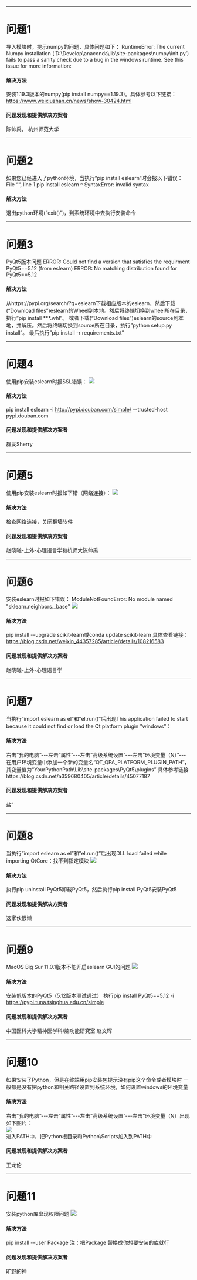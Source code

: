 -----
# 问题1
导入模块时，提示numpy的问题，具体问题如下： 
RuntimeError: The current Numpy installation (‘D:\Develop\anaconda\lib\site-packages\numpy\init.py’) fails to pass a sanity check due to a bug in the windows runtime. See this issue for more information: 
#### 解决方法  
安装1.19.3版本的numpy(pip install numpy==1.19.3)。具体参考以下链接： https://www.weixiuzhan.cn/news/show-30424.html

#### 问题发现和提供解决方案者  
陈帅禹， 杭州师范大学

-----
# 问题2
如果您已经进入了python环境，当执行”pip install eslearn”时会报以下错误：
File ““, line 1
pip install eslearn
^
SyntaxError: invalid syntax 
#### 解决方法  
退出python环境(“exit()”)，到系统环境中去执行安装命令

-----
# 问题3
PyQt5版本问题
ERROR: Could not find a version that satisfies the requirment PyQt5==5.12 (from eslearn) ERROR: No matching distribution found for PyQt5==5.12 
#### 解决方法  
从https://pypi.org/search/?q=eslearn下载相应版本的eslearn，然后下载(“Download files”)eslearn的Wheel到本地。然后将终端切换到wheel所在目录，执行”pip install ***.whl”。 
或者下载(“Download files”)eslearn的source到本地，并解压。然后将终端切换到source所在目录，执行”python setup.py install”。 最后执行”pip install -r requirements.txt”

-----
# 问题4
使用pip安装eslearn时报SSL错误：
![](./q4.png)  
#### 解决方法  
pip install eslearn -i http://pypi.douban.com/simple/ --trusted-host pypi.douban.com

#### 问题发现和提供解决方案者  
群友Sherry

-----
# 问题5
使用pip安装eslearn时报如下错（网络连接）：
![](./q5.png) 
#### 解决方法  
检查网络连接，关闭翻墙软件

#### 问题发现和提供解决方案者  
赵晓曦-上外-心理语言学和杭师大陈帅禹

-----
# 问题6
安装eslearn时报如下错误：
ModuleNotFoundError: No module named "sklearn.neighbors._base"
![](./q6.png) 
#### 解决方法  
pip install --upgrade scikit-learn或conda update scikit-learn
具体查看链接：https://blog.csdn.net/weixin_44357285/article/details/108216583

#### 问题发现和提供解决方案者  
赵晓曦-上外-心理语言学

-----
# 问题7
当执行”import eslearn as el”和”el.run()”后出现This application failed to start because it could not find or load the Qt platform plugin "windows"：
#### 解决方法  
右击“我的电脑”---左击“属性”---左击“高级系统设置”---左击“环境变量（N）”---在用户环境变量中添加一个新的变量名“QT_QPA_PLATFORM_PLUGIN_PATH”，其变量值为“YourPythonPath\Lib\site-packages\PyQt5\plugins”
具体参考链接https://blog.csdn.net/a359680405/article/details/45077187

#### 问题发现和提供解决方案者  
盐”

-----
# 问题8
当执行”import eslearn as el”和”el.run()”后出现DLL load failed while importing QtCore：找不到指定模块
![](./q8.png) 
#### 解决方法  
执行pip uninstall PyQt5卸载PyQt5，然后执行pip install PyQt5安装PyQt5

#### 问题发现和提供解决方案者  
这家伙很懒

-----
# 问题9
MacOS Big Sur 11.0.1版本不能开启eslearn GUI的问题
![](./q9.jpg) 
#### 解决方法  
安装低版本的PyQt5（5.12版本测试通过）
执行pip install PyQt5==5.12 -i https://pypi.tuna.tsinghua.edu.cn/simple

#### 问题发现和提供解决方案者  
中国医科大学精神医学科/脑功能研究室 赵文晖

-----
# 问题10
如果安装了Python，但是在终端用pip安装包提示没有pip这个命令或者模块时
一般都是没有把python和相关路径设置到系统环境，如何设置windows的环境变量

#### 解决方法  
右击“我的电脑”---左击“属性”---左击“高级系统设置”---左击“环境变量（N）出现如下图片：  
![](./q10.png)   
进入PATH中，把Python根目录和Python\Scripts加入到PATH中

#### 问题发现和提供解决方案者  
王龙伦

-----
# 问题11
安装python库出现权限问题
![](./q11.jpg) 

#### 解决方法  
pip install --user Package
注：把Package 替换成你想要安装的库就行 

#### 问题发现和提供解决方案者  
旷野的神
